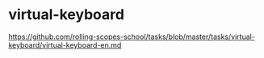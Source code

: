# virtual-keyboard
https://github.com/rolling-scopes-school/tasks/blob/master/tasks/virtual-keyboard/virtual-keyboard-en.md
